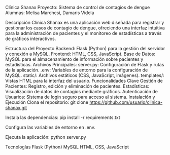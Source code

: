 Clínica Shanax
Proyecto: Sistema de control de contagios de dengue
Alumnas: Melisa Marchesi, Damaris Videla

Descripción
Clínica Shanax es una aplicación web diseñada para registrar y gestionar los casos de contagio de dengue, ofreciendo una interfaz intuitiva para la administración de pacientes y el monitoreo de estadísticas a través de gráficos interactivos.

Estructura del Proyecto
Backend: Flask (Python) para la gestión del servidor y conexión a MySQL.
Frontend: HTML, CSS, JavaScript.
Base de Datos: MySQL para el almacenamiento de información sobre pacientes y estadísticas.
Archivos Principales:
server.py: Configuración de Flask y rutas de la aplicación.
.env: Variables de entorno para la configuración de MySQL.
static/: Archivos estáticos (CSS, JavaScript, imágenes).
templates/: Vistas HTML para la interfaz del usuario.
Funcionalidades Clave
Gestión de Pacientes: Registro, edición y eliminación de pacientes.
Estadísticas: Visualización de datos de contagios mediante gráficos.
Autenticación de Usuarios: Sistema de login seguro para acceso al sistema.
Instalación y Ejecución
Clona el repositorio:
git clone https://github.com/usuario/clinica-shanax.git

Instala las dependencias:
pip install -r requirements.txt

Configura las variables de entorno en .env.

Ejecuta la aplicación:
python server.py

Tecnologías
Flask (Python)
MySQL
HTML, CSS, JavaScript
